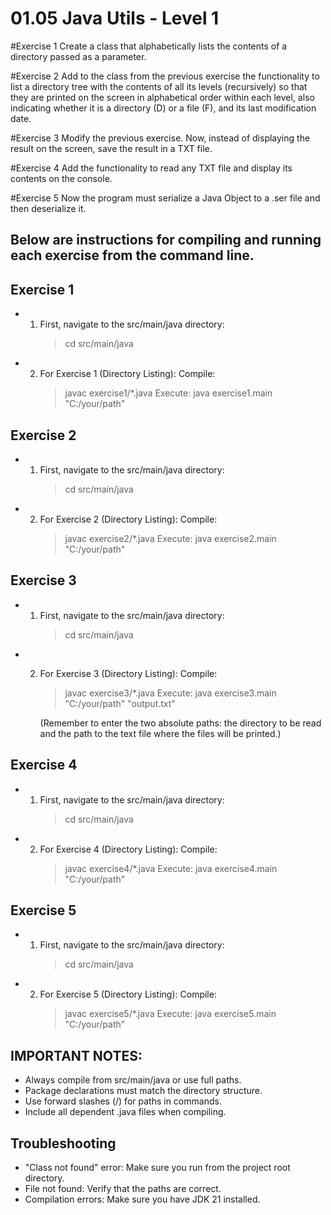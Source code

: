 01.05 Java Utils - Level 1
==========================

#Exercise 1
Create a class that alphabetically lists the contents of a directory passed as a parameter.

#Exercise 2
Add to the class from the previous exercise the functionality to list a directory tree with
the contents of all its levels (recursively) so that they are printed on the screen in alphabetical
order within each level, also indicating whether it is a directory (D) or a file (F), and its last modification date.

#Exercise 3
Modify the previous exercise. Now, instead of displaying the result on the screen, save the result in a TXT file.

#Exercise 4
Add the functionality to read any TXT file and display its contents on the console.

#Exercise 5
Now the program must serialize a Java Object to a .ser file and then deserialize it.

## Below are instructions for compiling and running each exercise from the command line.

## Exercise 1

- 1. First, navigate to the src/main/java directory:
     > cd src/main/java

- 2. For Exercise 1 (Directory Listing):
     Compile:
     > javac exercise1/*.java
     Execute:
     > java exercise1.main "C:/your/path"

## Exercise 2

- 1. First, navigate to the src/main/java directory:
     > cd src/main/java

- 2. For Exercise 2 (Directory Listing):
     Compile:
     > javac exercise2/*.java
     Execute:
     > java exercise2.main "C:/your/path"

## Exercise 3


- 1. First, navigate to the src/main/java directory:
     > cd src/main/java

- 2. For Exercise 3 (Directory Listing):
     Compile:
     > javac exercise3/*.java
     Execute:
     > java exercise3.main "C:/your/path" "output.txt"
     
     (Remember to enter the two absolute paths: the directory
     to be read and the path to the text file where the files will be printed.)

## Exercise 4

- 1. First, navigate to the src/main/java directory:
     > cd src/main/java

- 2. For Exercise 4 (Directory Listing):
     Compile:
     > javac exercise4/*.java
     Execute:
     > java exercise4.main "C:/your/path"

## Exercise 5

- 1. First, navigate to the src/main/java directory:
     > cd src/main/java

- 2. For Exercise 5 (Directory Listing):
     Compile:
     > javac exercise5/*.java
     Execute:
     > java exercise5.main "C:/your/path"

## IMPORTANT NOTES:
- Always compile from src/main/java or use full paths.
- Package declarations must match the directory structure.
- Use forward slashes (/) for paths in commands.
- Include all dependent .java files when compiling.

## Troubleshooting
- "Class not found" error: Make sure you run from the project root directory.
- File not found: Verify that the paths are correct.
- Compilation errors: Make sure you have JDK 21 installed.
     
  
      
  
